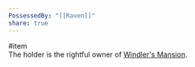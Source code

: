 ```yaml
---  
PossessedBy: "[[Raven]]"  
share: true  
---  
```

#item   
The holder is the rightful owner of [Windler's Mansion](Windler's%20Mansion.md).